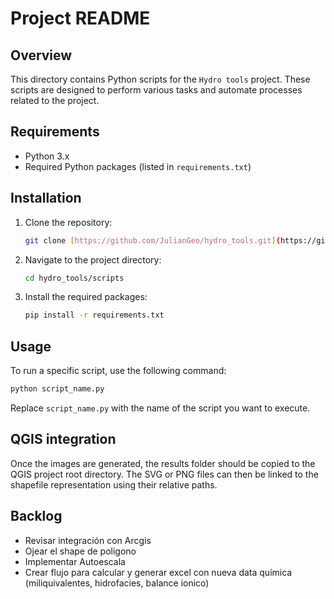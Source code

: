 # Project README

## Overview

This directory contains Python scripts for the `Hydro tools` project. These scripts are designed to perform various tasks and automate processes related to the project.

## Requirements

- Python 3.x
- Required Python packages (listed in `requirements.txt`)

## Installation

1. Clone the repository:
    ```sh
    git clone [https://github.com/JulianGeo/hydro_tools.git](https://github.com/JulianGeo/hydro_tools.git)
    ```
2. Navigate to the project directory:
    ```sh
    cd hydro_tools/scripts
    ```
3. Install the required packages:
    ```sh
    pip install -r requirements.txt
    ```

## Usage

To run a specific script, use the following command:
```sh
python script_name.py
```
Replace `script_name.py` with the name of the script you want to execute.


## QGIS integration
Once the images are generated, the results folder should be copied to the QGIS project root directory. The SVG or PNG files can then be linked to the shapefile representation using their relative paths.

## Backlog
- Revisar integración con Arcgis
- Ojear el shape de poligono
- Implementar Autoescala
- Crear flujo para calcular y generar excel con nueva data química (miliquivalentes, hidrofacies, balance ionico)




